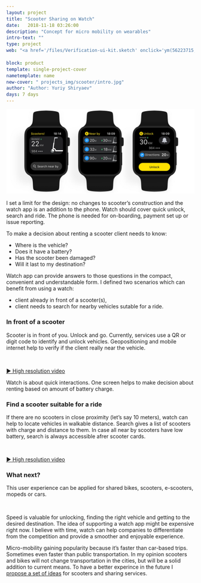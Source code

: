 ```yaml
---
layout: project
title: "Scooter Sharing on Watch"
date:   2018-11-18 03:26:00
description: "Concept for micro mobility on wearables"
intro-text: ""
type: project
web: "<a href='/files/Verification-ui-kit.sketch' onclick='ym(56223715, 'reachGoal', 'uikit'); return true;'>Download for Free</a>"

block: product
template: single-project-cover
nametemplate: name
new-cover: " projects_img/scooter/intro.jpg"
author: "Author: Yuriy Shiryaev"
days: 7 days
---
```


<span class="p1000">![Apple Watch Scooter Sharing App](/projects_img/scooter/intro.jpg)</span>

<span class="p-text">I set a limit for the design: no changes to scooter’s construction and the watch app is an addition to the phone. Watch should cover quick unlock, search and ride. The phone is needed for on-boarding, payment set up or issue reporting.</span>

To make a decision about renting a scooter client needs to know:

- Where is the vehicle?
- Does it have a battery?
- Has the scooter been damaged? 
- Will it last to my destination?

<span class="p-text">Watch app can provide answers to those questions in the compact, convenient and understandable form. I defined two scenarios which can benefit from using a watch:</span>

- client already in front of a scooter(s),
- client needs to search for nearby vehicles sutable for a ride.

### In front of a scooter

<span class="p-text">Scooter is in front of you. Unlock and go. Currently, services use a QR or digit code to identify and unlock vehicles. Geopositioning and mobile internet help to verify if the client really near the vehicle.</span>

<span class="p800"><img src="/assets/images/lazy.png" alt="Apple Watch Scooter Sharing App: Unlock near by scooter" data-echo="/projects_img/scooter/Unlock.gif"></span>

<span class="p-center">[▶ High resolution video](https://vimeo.com/330054514)</span>

<span class="p-text">Watch is about quick interactions. One screen helps to make decision about renting based on amount of battery charge.</span>

### Find a scooter suitable for a ride

<span class="p-text">If there are no scooters in close proximity (let’s say 10 meters), watch can help to locate vehicles in walkable distance. Search gives a list of scooters with charge and distance to them. In case all near by scooters have low battery, search is always  accessible afrer scooter cards.</span>

<span class="p800"><img src="/assets/images/lazy.png" alt="Apple Watch Scooter Sharing App: search and unlock" data-echo="/projects_img/scooter/Search.gif"></span>

<span class="p-center">[▶ High resolution video](https://vimeo.com/330065063)</span>

### What next?

This user experience can be applied for shared bikes, scooters, e-scooters, mopeds or cars. 

<span class="p700"><img src="/assets/images/lazy.png" alt="Apple Watch Scooter Sharing App: electric car app" data-echo="/projects_img/scooter/car.jpg"></span>

<span class="p-text">Speed is valuable for unlocking, finding the right vehicle and getting to the desired destination. The idea of supporting a watch app might be expensive right now. I believe with time, watch can help companies to differentiate from the competition and provide a smoother and enjoyable experience.</span>

<span class="p-text">Micro-mobility gaining popularity because it’s faster than car-based trips. Sometimes even faster than public transportation. In my opinion scooters and bikes will not change transportation in the cities, but will be a solid addition to current means. To have a better experince in the future I [propose a set of ideas](/desing/2019/04/16/ux-micro-mobility.html) for scooters and sharing services. </span>

